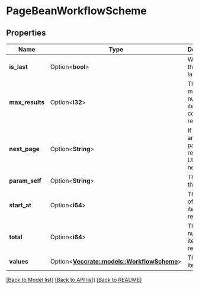 # PageBeanWorkflowScheme

## Properties

Name | Type | Description | Notes
------------ | ------------- | ------------- | -------------
**is_last** | Option<**bool**> | Whether this is the last page. | [optional][readonly]
**max_results** | Option<**i32**> | The maximum number of items that could be returned. | [optional][readonly]
**next_page** | Option<**String**> | If there is another page of results, the URL of the next page. | [optional][readonly]
**param_self** | Option<**String**> | The URL of the page. | [optional][readonly]
**start_at** | Option<**i64**> | The index of the first item returned. | [optional][readonly]
**total** | Option<**i64**> | The number of items returned. | [optional][readonly]
**values** | Option<[**Vec<crate::models::WorkflowScheme>**](WorkflowScheme.md)> | The list of items. | [optional][readonly]

[[Back to Model list]](../README.md#documentation-for-models) [[Back to API list]](../README.md#documentation-for-api-endpoints) [[Back to README]](../README.md)


